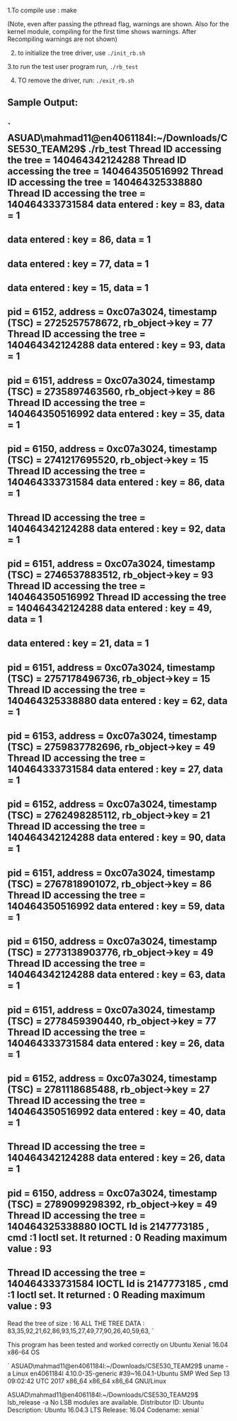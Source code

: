 1.To compile use :
make

(Note, even after passing the pthread flag, warnings are shown. Also for the kernel module, compiling for the first time shows warnings. After Recompiling warnings are not shown)

2. to initialize the tree driver, use
`./init_rb.sh`


3.to run the test user program run,
`./rb_test`


4. TO remove the driver, run:
`./exit_rb.sh`

## [](header-2)Sample Output:
`
ASUAD\mahmad11@en4061184l:~/Downloads/CSE530_TEAM29$ ./rb_test
Thread ID accessing the tree = 140464342124288
Thread ID accessing the tree = 140464350516992
Thread ID accessing the tree = 140464325338880
Thread ID accessing the tree = 140464333731584
data entered : key =  83, data = 1 
---------------------------------------
data entered : key =  86, data = 1 
---------------------------------------
data entered : key =  77, data = 1 
---------------------------------------
data entered : key =  15, data = 1 
---------------------------------------
pid = 6152, address = 0xc07a3024, timestamp (TSC) = 2725257578672, rb_object->key = 77
Thread ID accessing the tree = 140464342124288
data entered : key =  93, data = 1 
---------------------------------------
pid = 6151, address = 0xc07a3024, timestamp (TSC) = 2735897463560, rb_object->key = 86
Thread ID accessing the tree = 140464350516992
data entered : key =  35, data = 1 
---------------------------------------
pid = 6150, address = 0xc07a3024, timestamp (TSC) = 2741217695520, rb_object->key = 15
Thread ID accessing the tree = 140464333731584
data entered : key =  86, data = 1 
---------------------------------------
Thread ID accessing the tree = 140464342124288
data entered : key =  92, data = 1 
---------------------------------------
pid = 6151, address = 0xc07a3024, timestamp (TSC) = 2746537883512, rb_object->key = 93
Thread ID accessing the tree = 140464350516992
Thread ID accessing the tree = 140464342124288
data entered : key =  49, data = 1 
---------------------------------------
data entered : key =  21, data = 1 
---------------------------------------
pid = 6151, address = 0xc07a3024, timestamp (TSC) = 2757178496736, rb_object->key = 15
Thread ID accessing the tree = 140464325338880
data entered : key =  62, data = 1 
---------------------------------------
pid = 6153, address = 0xc07a3024, timestamp (TSC) = 2759837782696, rb_object->key = 49
Thread ID accessing the tree = 140464333731584
data entered : key =  27, data = 1 
---------------------------------------
pid = 6152, address = 0xc07a3024, timestamp (TSC) = 2762498285112, rb_object->key = 21
Thread ID accessing the tree = 140464342124288
data entered : key =  90, data = 1 
---------------------------------------
pid = 6151, address = 0xc07a3024, timestamp (TSC) = 2767818901072, rb_object->key = 86
Thread ID accessing the tree = 140464350516992
data entered : key =  59, data = 1 
---------------------------------------
pid = 6150, address = 0xc07a3024, timestamp (TSC) = 2773138903776, rb_object->key = 49
Thread ID accessing the tree = 140464342124288
data entered : key =  63, data = 1 
---------------------------------------
pid = 6151, address = 0xc07a3024, timestamp (TSC) = 2778459390440, rb_object->key = 77
Thread ID accessing the tree = 140464333731584
data entered : key =  26, data = 1 
---------------------------------------
pid = 6152, address = 0xc07a3024, timestamp (TSC) = 2781118685488, rb_object->key = 27
Thread ID accessing the tree = 140464350516992
data entered : key =  40, data = 1 
---------------------------------------
Thread ID accessing the tree = 140464342124288
data entered : key =  26, data = 1 
---------------------------------------
pid = 6150, address = 0xc07a3024, timestamp (TSC) = 2789099298392, rb_object->key = 49
Thread ID accessing the tree = 140464325338880
IOCTL Id is 2147773185 , cmd :1 
Ioctl set. It returned : 0
Reading maximum value : 93
---------------------------------------
Thread ID accessing the tree = 140464333731584
IOCTL Id is 2147773185 , cmd :1 
Ioctl set. It returned : 0
Reading maximum value : 93
---------------------------------------
Read the tree of size : 16
ALL THE TREE DATA : 
83,35,92,21,62,86,93,15,27,49,77,90,26,40,59,63,
`

This program has been tested and worked correctly on Ubuntu Xenial 16.04 x86-64 OS

`
ASUAD\mahmad11@en4061184l:~/Downloads/CSE530_TEAM29$ uname -a 
Linux en4061184l 4.10.0-35-generic #39~16.04.1-Ubuntu SMP Wed Sep 13 09:02:42 UTC 2017 x86_64 x86_64 x86_64 GNU/Linux

ASUAD\mahmad11@en4061184l:~/Downloads/CSE530_TEAM29$ lsb_release -a
No LSB modules are available.
Distributor ID:	Ubuntu
Description:	Ubuntu 16.04.3 LTS
Release:	16.04
Codename:	xenial
`



